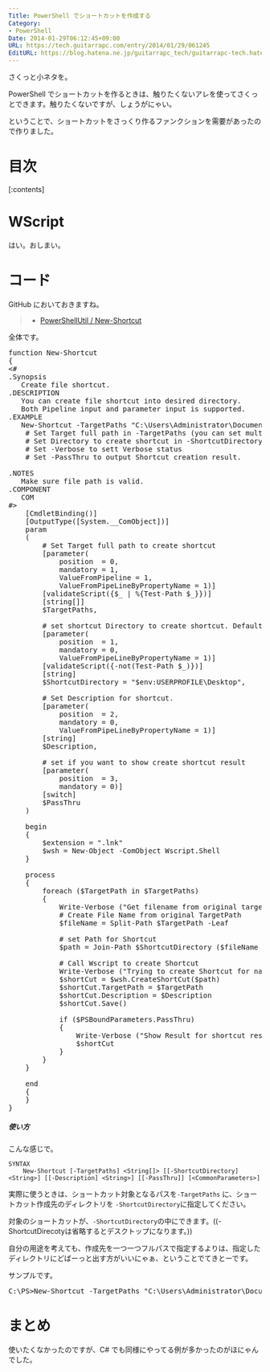 ```yaml
---
Title: PowerShell でショートカットを作成する
Category:
- PowerShell
Date: 2014-01-29T06:12:45+09:00
URL: https://tech.guitarrapc.com/entry/2014/01/29/061245
EditURL: https://blog.hatena.ne.jp/guitarrapc_tech/guitarrapc-tech.hatenablog.com/atom/entry/12921228815717434240
---
```


さくっと小ネタを。

PowerShell でショートカットを作るときは、触りたくないアレを使ってさくっとできます。触りたくないですが、しょうがにゃい。

ということで、ショートカットをさっくり作るファンクションを需要があったので作りました。

# 目次

[:contents]

# WScript

はい。おしまい。

# コード

GitHub においておきますね。

> - [PowerShellUtil / New-Shortcut ](https://github.com/guitarrapc/PowerShellUtil/tree/master/New-Shortcut)

全体です。

<pre class="brush: powershell;">
function New-Shortcut
{
&lt;#
.Synopsis
   Create file shortcut.
.DESCRIPTION
   You can create file shortcut into desired directory.
   Both Pipeline input and parameter input is supported.
.EXAMPLE
   New-Shortcut -TargetPaths "C&#58;\Users\Administrator\Documents\hogehoge.csv" -Verbose -PassThru
    # Set Target full path in -TargetPaths (you can set multiple path). 
    # Set Directory to create shortcut in -ShortcutDirectory (Default is user Desktop).
    # Set -Verbose to sett Verbose status
    # Set -PassThru to output Shortcut creation result.

.NOTES
   Make sure file path is valid.
.COMPONENT
   COM
#&gt;
    &#91;CmdletBinding()&#93;
    &#91;OutputType(&#91;System.__ComObject&#93;)&#93;
    param
    (
        # Set Target full path to create shortcut
        &#91;parameter(
            position  = 0,
            mandatory = 1,
            ValueFromPipeline = 1,
            ValueFromPipeLineByPropertyName = 1)&#93;
        &#91;validateScript({$_ | %{Test-Path $_}})&#93;
        &#91;string&#91;&#93;&#93;
        $TargetPaths,

        # set shortcut Directory to create shortcut. Default is user Desktop.
        &#91;parameter(
            position  = 1,
            mandatory = 0,
            ValueFromPipeLineByPropertyName = 1)&#93;
        &#91;validateScript({-not(Test-Path $_)})&#93;
        &#91;string&#93;
        $ShortcutDirectory = "$env&#58;USERPROFILE\Desktop",

        # Set Description for shortcut.
        &#91;parameter(
            position  = 2,
            mandatory = 0,
            ValueFromPipeLineByPropertyName = 1)&#93;
        &#91;string&#93;
        $Description,

        # set if you want to show create shortcut result
        &#91;parameter(
            position  = 3,
            mandatory = 0)&#93;
        &#91;switch&#93;
        $PassThru
    )

    begin
    {
        $extension = ".lnk"
        $wsh = New-Object -ComObject Wscript.Shell
    }

    process
    {
        foreach ($TargetPath in $TargetPaths)
        {
            Write-Verbose ("Get filename from original target path '{0}'" -f $TargetPath)
            # Create File Name from original TargetPath
            $fileName = Split-Path $TargetPath -Leaf
            
            # set Path for Shortcut
            $path = Join-Path $ShortcutDirectory ($fileName + $extension)

            # Call Wscript to create Shortcut
            Write-Verbose ("Trying to create Shortcut for name '{0}'" -f $path)
            $shortCut = $wsh.CreateShortCut($path)
            $shortCut.TargetPath = $TargetPath
            $shortCut.Description = $Description
            $shortCut.Save()

            if ($PSBoundParameters.PassThru)
            {
                Write-Verbose ("Show Result for shortcut result for target file name '{0}'" -f $TargetPath)
                $shortCut
            }
        }
    }

    end
    {
    }
}
</pre>


##### 使い方

こんな感じで。

```
SYNTAX
    New-Shortcut [-TargetPaths] <String[]> [[-ShortcutDirectory] <String>] [[-Description] <String>] [[-PassThru]] [<CommonParameters>]
```

実際に使うときは、ショートカット対象となるパスを```-TargetPaths``` に、ショートカット作成先のディレクトリを ```-ShortcutDirectory```に指定してください。

対象のショートカットが、```-ShortcutDirectory```の中にできます。((-ShortcutDirecotyは省略するとデスクトップになります。)) 

自分の用途を考えても、作成先を一つ一つフルパスで指定するよりは、指定したディレクトリにどばーっと出す方がいいにゃぁ、ということでてきとーです。

サンプルです。

<pre class="brush: powershell;">
C&#58;\PS&gt;New-Shortcut -TargetPaths "C&#58;\Users\Administrator\Documents\hogehoge.csv" -Verbose -PassThru
</pre>

# まとめ

使いたくなかったのですが、C# でも同様にやってる例が多かったのがほにゃんでした。

